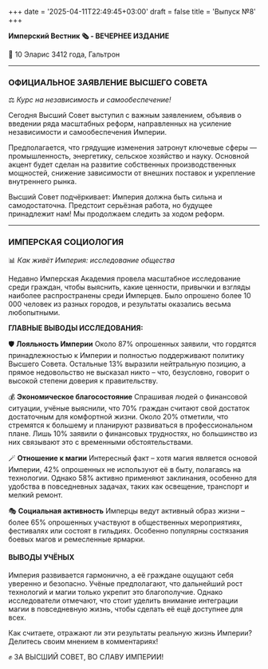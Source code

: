 +++
date = '2025-04-11T22:49:45+03:00'
draft = false
title = 'Выпуск №8'
+++

**Имперский Вестник 🗞 - ВЕЧЕРНЕЕ ИЗДАНИЕ**

📆 10 Эларис 3412 года, Гальтрон

---

### **ОФИЦИАЛЬНОЕ ЗАЯВЛЕНИЕ ВЫСШЕГО СОВЕТА**
⚖️ *Курс на независимость и самообеспечение!*

Сегодня Высший Совет выступил с важным заявлением, объявив о введении ряда масштабных реформ, направленных на усиление независимости и самообеспечения Империи.  

Предполагается, что грядущие изменения затронут ключевые сферы — промышленность, энергетику, сельское хозяйство и науку. Основной акцент будет сделан на развитие собственных производственных мощностей, снижение зависимости от внешних поставок и укрепление внутреннего рынка.  

Высший Совет подчёркивает: Империя должна быть сильна и самодостаточна. Предстоит серьёзная работа, но будущее принадлежит нам! Мы продолжаем следить за ходом реформ.

---

### **ИМПЕРСКАЯ СОЦИОЛОГИЯ**
📊 *Как живёт Империя: исследование общества*

Недавно Имперская Академия провела масштабное исследование среди граждан, чтобы выяснить, какие ценности, привычки и взгляды наиболее распространены среди Имперцев. Было опрошено более 10 000 человек из разных городов, и результаты оказались весьма любопытными.  


**ГЛАВНЫЕ ВЫВОДЫ ИССЛЕДОВАНИЯ:**

🛡 **Лояльность Империи**
Около 87% опрошенных заявили, что гордятся принадлежностью к Империи и полностью поддерживают политику Высшего Совета. Остальные 13% выразили нейтральную позицию, а прямое недовольство не высказал никто – что, безусловно, говорит о высокой степени доверия к правительству.  

💰 **Экономическое благосостояние**
Спрашивая людей о финансовой ситуации, учёные выяснили, что 70% граждан считают свой достаток достаточным для комфортной жизни. Около 20% отметили, что стремятся к большему и планируют развиваться в профессиональном плане. Лишь 10% заявили о финансовых трудностях, но большинство из них связывают это с временными обстоятельствами.  

🪄 **Отношение к магии**
Интересный факт – хотя магия является основой Империи, 42% опрошенных не используют её в быту, полагаясь на технологии. Однако 58% активно применяют заклинания, особенно для удобства в повседневных задачах, таких как освещение, транспорт и мелкий ремонт.  

🎭 **Социальная активность**
Имперцы ведут активный образ жизни – более 65% опрошенных участвуют в общественных мероприятиях, фестивалях или состоят в гильдиях. Особенно популярны состязания боевых магов и ремесленные ярмарки.  

#### **ВЫВОДЫ УЧЁНЫХ**
Империя развивается гармонично, а её граждане ощущают себя уверенно и безопасно. Учёные предполагают, что дальнейший рост технологий и магии только укрепит это благополучие. Однако исследователи отмечают, что стоит уделить внимание интеграции магии в повседневную жизнь, чтобы сделать её ещё доступнее для всех.  

Как считаете, отражают ли эти результаты реальную жизнь Империи? Делитесь своим мнением в комментариях!

✊ ЗА ВЫСШИЙ СОВЕТ, ВО СЛАВУ ИМПЕРИИ!